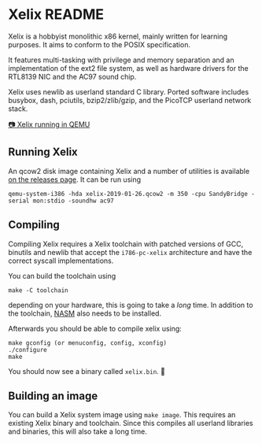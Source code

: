 Xelix README
============

Xelix is a hobbyist monolithic x86 kernel, mainly written for learning
purposes. It aims to conform to the POSIX specification.

It features multi-tasking with privilege and memory separation and an
implementation of the ext2 file system, as well as hardware drivers
for the RTL8139 NIC and the AC97 sound chip.

Xelix uses newlib as userland standard C library. Ported software includes
busybox, dash, pciutils, bzip2/zlib/gzip, and the PicoTCP userland network
stack.

[📷 Xelix running in QEMU](https://fnord.cloud/s/ATe9C96YC75wG5J/preview)

Running Xelix
-------------

An qcow2 disk image containing Xelix and a number of utilities is available [on
the releases page](https://github.com/lutoma/xelix/releases/download/v20190126/xelix-2019-01-26.qcow2).
It can be run using

	qemu-system-i386 -hda xelix-2019-01-26.qcow2 -m 350 -cpu SandyBridge -serial mon:stdio -soundhw ac97

Compiling
---------

Compiling Xelix requires a Xelix toolchain with patched versions of GCC,
binutils and newlib that accept the `i786-pc-xelix` architecture and have
the correct syscall implementations.

You can build the toolchain using

	make -C toolchain

depending on your hardware, this is going to take a _long_ time. In addition to
the toolchain, [NASM](https://www.nasm.us/) also needs to be installed.

Afterwards you should be able to compile xelix using:

    make gconfig (or menuconfig, config, xconfig)
    ./configure
    make

You should now see a binary called `xelix.bin`. 🎉

Building an image
-----------------

You can build a Xelix system image using `make image`. This requires an
existing Xelix binary and toolchain. Since this compiles all userland
libraries and binaries, this will also take a long time.
